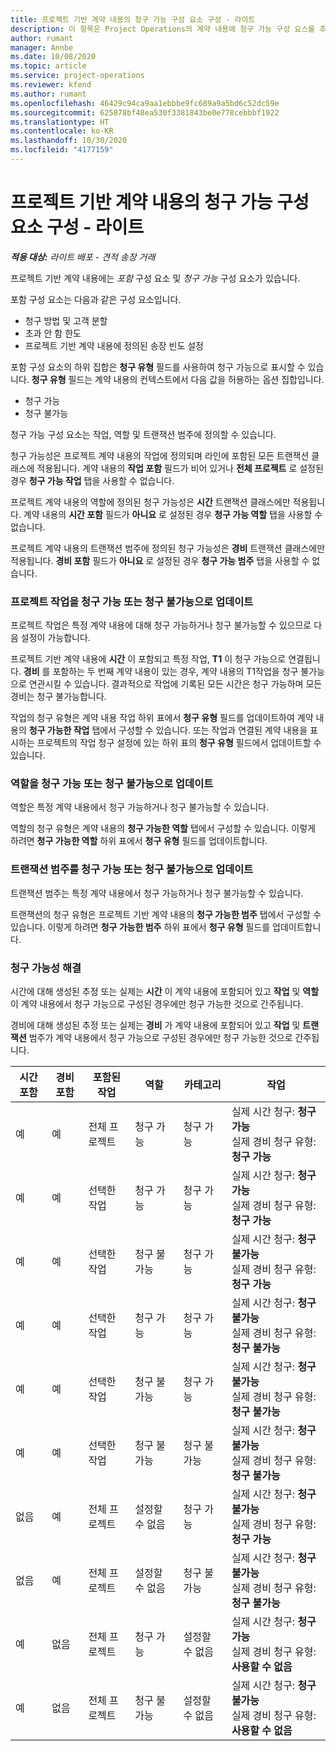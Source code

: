 ```yaml
---
title: 프로젝트 기반 계약 내용의 청구 가능 구성 요소 구성 - 라이트
description: 이 항목은 Project Operations의 계약 내용에 청구 가능 구성 요스를 추가하는 방법에 대한 정보를 제공합니다.
author: rumant
manager: Annbe
ms.date: 10/08/2020
ms.topic: article
ms.service: project-operations
ms.reviewer: kfend
ms.author: rumant
ms.openlocfilehash: 46429c94ca9aa1ebbbe9fc689a9a5bd6c52dc59e
ms.sourcegitcommit: 625878bf48ea530f3381843be0e778cebbbf1922
ms.translationtype: HT
ms.contentlocale: ko-KR
ms.lasthandoff: 10/30/2020
ms.locfileid: "4177159"
---
```

# <a name="configure-chargeable-components-of-a-project-based-contract-line---lite"></a>프로젝트 기반 계약 내용의 청구 가능 구성 요소 구성 - 라이트

_**적용 대상:** 라이트 배포 - 견적 송장 거래_

프로젝트 기반 계약 내용에는 *포함* 구성 요소 및 *청구 가능* 구성 요소가 있습니다.

포함 구성 요소는 다음과 같은 구성 요소입니다.

  - 청구 방법 및 고객 분할
  - 초과 안 함 한도 
  - 프로젝트 기반 계약 내용에 정의된 송장 빈도 설정

포함 구성 요소의 하위 집합은 **청구 유형** 필드를 사용하여 청구 가능으로 표시할 수 있습니다. **청구 유형** 필드는 계약 내용의 컨텍스트에서 다음 값을 허용하는 옵션 집합입니다.

  - 청구 가능
  - 청구 불가능

청구 가능 구성 요소는 작업, 역할 및 트랜잭션 범주에 정의할 수 있습니다.

청구 가능성은 프로젝트 계약 내용의 작업에 정의되며 라인에 포함된 모든 트랜잭션 클래스에 적용됩니다. 계약 내용의 **작업 포함** 필드가 비어 있거나 **전체 프로젝트** 로 설정된 경우 **청구 가능 작업** 탭을 사용할 수 없습니다.

프로젝트 계약 내용의 역할에 정의된 청구 가능성은 **시간** 트랜잭션 클래스에만 적용됩니다. 계약 내용의 **시간 포함** 필드가 **아니요** 로 설정된 경우 **청구 가능 역할** 탭을 사용할 수 없습니다.

프로젝트 계약 내용의 트랜잭션 범주에 정의된 청구 가능성은 **경비** 트랜잭션 클래스에만 적용됩니다. **경비 포함** 필드가 **아니요** 로 설정된 경우 **청구 가능 범주** 탭을 사용할 수 없습니다.

### <a name="update-a-project-task-as-chargeable-or-non-chargeable"></a>프로젝트 작업을 청구 가능 또는 청구 불가능으로 업데이트

프로젝트 작업은 특정 계약 내용에 대해 청구 가능하거나 청구 불가능할 수 있으므로 다음 설정이 가능합니다.

프로젝트 기반 계약 내용에 **시간** 이 포함되고 특정 작업, **T1** 이 청구 가능으로 연결됩니다. **경비** 를 포함하는 두 번째 계약 내용이 있는 경우, 계약 내용의 T1작업을 청구 불가능으로 연관시킬 수 있습니다. 결과적으로 작업에 기록된 모든 시간은 청구 가능하며 모든 경비는 청구 불가능합니다.

작업의 청구 유형은 계약 내용 작업 하위 표에서 **청구 유형** 필드를 업데이트하여 계약 내용의 **청구 가능한 작업** 탭에서 구성할 수 있습니다. 또는 작업과 연결된 계약 내용을 표시하는 프로젝트의 작업 청구 설정에 있는 하위 표의 **청구 유형** 필드에서 업데이트할 수 있습니다.

### <a name="update-a-role-as-chargeable-or-non-chargeable"></a>역할을 청구 가능 또는 청구 불가능으로 업데이트

역할은 특정 계약 내용에서 청구 가능하거나 청구 불가능할 수 있습니다.

역할의 청구 유형은 계약 내용의 **청구 가능한 역할** 탭에서 구성할 수 있습니다. 이렇게 하려면 **청구 가능한 역할** 하위 표에서 **청구 유형** 필드를 업데이트합니다.

### <a name="update-a-transaction-category-as-chargeable-or-non-chargeable"></a>트랜잭션 범주를 청구 가능 또는 청구 불가능으로 업데이트

트랜잭션 범주는 특정 계약 내용에서 청구 가능하거나 청구 불가능할 수 있습니다.

트랜잭션의 청구 유형은 프로젝트 기반 계약 내용의 **청구 가능한 범주** 탭에서 구성할 수 있습니다. 이렇게 하려면 **청구 가능한 범주** 하위 표에서 **청구 유형** 필드를 업데이트합니다.

### <a name="resolve-chargeability"></a>청구 가능성 해결

시간에 대해 생성된 추정 또는 실제는 **시간** 이 계약 내용에 포함되어 있고 **작업** 및 **역할** 이 계약 내용에서 청구 가능으로 구성된 경우에만 청구 가능한 것으로 간주됩니다.

경비에 대해 생성된 추정 또는 실제는 **경비** 가 계약 내용에 포함되어 있고 **작업** 및 **트랜잭션** 범주가 계약 내용에서 청구 가능으로 구성된 경우에만 청구 가능한 것으로 간주됩니다.


| 시간 포함 | 경비 포함 | 포함된 작업 | 역할           | 카테고리       | 작업                                                                                                      |
|---------------|------------------|----------------|----------------|----------------|-----------------------------------------------------------------------------------------------------------|
| 예           | 예              | 전체 프로젝트 | 청구 가능     | 청구 가능     | 실제 시간 청구: **청구 가능** </br> 실제 경비 청구 유형: **청구 가능**           |
| 예           | 예              | 선택한 작업 | 청구 가능     | 청구 가능     | 실제 시간 청구: **청구 가능** </br> 실제 경비 청구 유형: **청구 가능**           |
| 예           | 예              | 선택한 작업 | 청구 불가능 | 청구 가능     | 실제 시간 청구: **청구 불가능** </br> 실제 경비 청구 유형: **청구 가능**       |
| 예           | 예              | 선택한 작업 | 청구 가능     | 청구 가능     | 실제 시간 청구: **청구 불가능** </br> 실제 경비 청구 유형: **청구 불가능** |
| 예           | 예              | 선택한 작업 | 청구 불가능 | 청구 가능     | 실제 시간 청구: **청구 불가능** </br> 실제 경비 청구 유형: **청구 불가능** |
| 예           | 예              | 선택한 작업 | 청구 불가능 | 청구 불가능 | 실제 시간 청구: **청구 불가능** </br> 실제 경비 청구 유형: **청구 불가능** |
| 없음            | 예              | 전체 프로젝트 | 설정할 수 없음   | 청구 가능     | 실제 시간 청구: **청구 불가능**</br>실제 경비 청구 유형: **청구 가능**          |
| 없음            | 예              | 전체 프로젝트 | 설정할 수 없음   | 청구 불가능 | 실제 시간 청구: **청구 불가능**</br> 실제 경비 청구 유형: **청구 불가능**     |
| 예           | 없음               | 전체 프로젝트 | 청구 가능     | 설정할 수 없음   | 실제 시간 청구: **청구 가능** </br> 실제 경비 청구 유형: **사용할 수 없음**        |
| 예           | 없음               | 전체 프로젝트 | 청구 불가능 | 설정할 수 없음   | 실제 시간 청구: **청구 불가능** </br>실제 경비 청구 유형: **사용할 수 없음**   |

